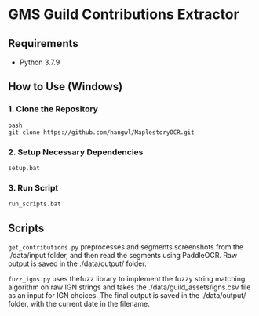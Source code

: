 # GMS Guild Contributions Extractor

## Requirements
- Python 3.7.9

## How to Use (Windows)

### 1. Clone the Repository
```
bash
git clone https://github.com/hangwl/MaplestoryOCR.git
```

### 2. Setup Necessary Dependencies
```
setup.bat
```

### 3. Run Script 
```
run_scripts.bat
```

## Scripts

```get_contributions.py``` 
preprocesses and segments screenshots from the ./data/input folder, and then read the segments using PaddleOCR. Raw output is saved in the ./data/output/ folder. 

```fuzz_igns.py``` 
uses thefuzz library to implement the fuzzy string matching algorithm on raw IGN strings and takes the ./data/guild_assets/igns.csv file as an input for IGN choices. The final output is saved in the ./data/output/ folder, with the current date in the filename.
